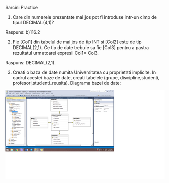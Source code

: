 Sarcini Practice
1. Care din numerele prezentate mai jos pot fi introduse intr-un cimp de tipul DECIMAL(4,1)?

Raspuns: b)116.2

2. Fie [Col1] din tabelul de mai jos de tip INT si [Col2] este de tip DECIMAL(2,1). Ce tip de date trebuie sa fie [Col3] pentru a pastra rezultatul urmatoarei expresii Col1* Col3. 

Raspuns: DECIMAL(2,1).

3. Creati o baza de date numita Universitatea cu proprietati implicite. In cadrul acestei baze de date, creati tabelele (grupe, discipline,studenti, profesori,studenti_reusita).
Diagrama bazei de date:
<img src= "diagrama.png"/>
